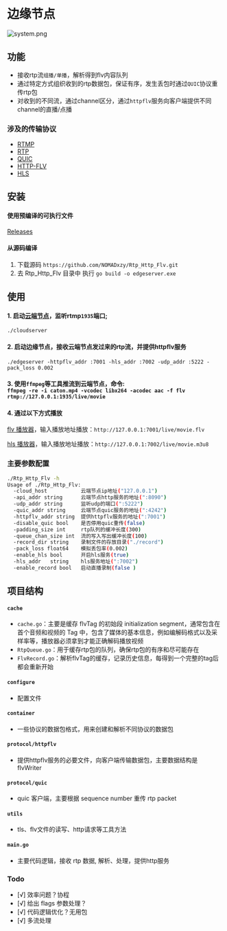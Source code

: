 # 边缘节点

![system.png](https://s2.loli.net/2022/10/04/q2GfX9DdxPhsACH.png)

## 功能
- 接收rtp流`组播/单播`，解析得到flv内容队列
- 通过特定方式组织收到的rtp数据包，保证有序，发生丢包时通过`QUIC`协议重传rtp包
- 对收到的不同流，通过channel区分，通过`httpflv`服务向客户端提供不同channel的直播/点播

### 涉及的传输协议
- [RTMP](https://github.com/melpon/rfc/blob/master/rtmp.md)
- [RTP](https://www.rfc-editor.org/rfc/rfc3550.html)
- [QUIC](https://datatracker.ietf.org/doc/html/rfc9000)
- [HTTP-FLV](https://ossrs.io/lts/en-us/docs/v4/doc/delivery-http-flv)
- [HLS](https://www.rfc-editor.org/rfc/pdfrfc/rfc8216.txt.pdf)

## 安装

#### 使用预编译的可执行文件
[Releases](https://github.com/NOMADxzy/Rtp_Http_Flv/releases)
#### 从源码编译
1. 下载源码 `https://github.com/NOMADxzy/Rtp_Http_Flv.git`
2. 去 Rtp_Http_Flv 目录中 执行 `go build -o edgeserver.exe`

## 使用

#### 1. 启动[云端节点](https://github.com/NOMADxzy/Rtmp_Rtp_Flv)，监听rtmp`1935`端口;
`./cloudserver`

#### 2. 启动边缘节点，接收云端节点发过来的rtp流，并提供httpflv服务
`./edgeserver -httpflv_addr :7001 -hls_addr :7002 -udp_addr :5222 -pack_loss 0.002`

#### 3. 使用`ffmpeg`等工具推流到云端节点，命令: <br>`ffmpeg -re -i caton.mp4 -vcodec libx264 -acodec aac -f flv  rtmp://127.0.0.1:1935/live/movie`

#### 4. 通过以下方式播放
[flv 播放器](http://bilibili.github.io/flv.js/demo/)，输入播放地址播放：`http://127.0.0.1:7001/live/movie.flv` <br>

[hls 播放器](http://players.akamai.com/players/hlsjs)，输入播放地址播放：`http://127.0.0.1:7002/live/movie.m3u8`



### 主要参数配置

```bash
./Rtp_Http_Flv -h
Usage of ./Rtp_Http_Flv:
  -cloud_host           云端节点ip地址("127.0.0.1") 
  -api_addr string      云端节点http服务的地址(":8090")
  -udp_addr string      监听udp的端口(":5222")
  -quic_addr string     云端节点quic服务的地址(":4242")
  -httpflv_addr string  提供httpflv服务的地址(":7001")
  -disable_quic bool    是否停用quic重传(false)
  -padding_size int     rtp队列的缓冲长度(300)
  -queue_chan_size int  流的写入写出缓冲长度(100)
  -record_dir string    录制文件的存放目录("./record")
  -pack_loss float64    模拟丢包率(0.002)
  -enable_hls bool      开启hls服务(true)
  -hls_addr   string    hls服务地址(":7002")
  -enable_record bool   启动直播录制(false )
```



## 项目结构
#### `cache`
- `cache.go`：主要是缓存 flvTag 的初始段 initialization segment，通常包含在首个音频和视频的 Tag 中，包含了媒体的基本信息，例如编解码格式以及采样率等，播放器必须拿到才能正确解码播放视频
- `RtpQueue.go`：用于缓存rtp包的队列，确保rtp包的有序和尽可能存在
- `FlvRecord.go`：解析flvTag的缓存，记录历史信息，每得到一个完整的tag后都会重新开始

#### `configure`
- 配置文件

#### `container`
- 一些协议的数据包格式，用来创建和解析不同协议的数据包

#### `protocol/httpflv`
- 提供httpflv服务的必要文件，向客户端传输数据包，主要数据结构是 flvWriter

#### `protocol/quic`
- quic 客户端，主要根据 sequence number 重传 rtp packet

#### `utils`
- tls、flv文件的读写、http请求等工具方法

#### `main.go`
- 主要代码逻辑，接收 rtp 数据, 解析、处理，提供http服务


### Todo

- [√] 效率问题？协程
- [√] 给出 flags 参数处理？
- [√] 代码逻辑优化？无用包
- [√] 多流处理